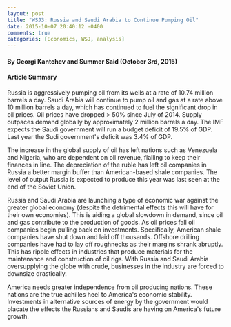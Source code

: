 ```yaml
---
layout: post
title: "WSJ3: Russia and Saudi Arabia to Continue Pumping Oil"
date: 2015-10-07 20:40:12 -0400
comments: true
categories: [Economics, WSJ, analysis]
---
```


#### By Georgi Kantchev and Summer Said (October 3rd, 2015)

#### Article Summary

Russia is aggressively pumping oil from its wells at a rate of 10.74 million barrels a day.  Saudi Arabia will continue to pump oil and gas at a rate above 10 million barrels a day, which has continued to fuel the significant drop in oil prices.  Oil prices have dropped > 50% since July of 2014.  Supply outpaces demand globally by approximately 2 million barrels a day.  The IMF expects the Saudi government will run a budget deficit of 19.5% of GDP.  Last year the Sudi government's deficit was 3.4% of GDP.

The increase in the global supply of oil has left nations such as Venezuela and Nigeria, who are dependent on oil revenue, flailing to keep their finances in line.  The depreciation of the ruble has left oil companies in Russia a better margin buffer than American-based shale companies.  The level of output Russia is expected to produce this year was last seen at the end of the Soviet Union.

Russia and Saudi Arabia are launching a type of economic war against the greater global economy (despite the detrimental effects this will have for their own economies).  This is aiding a global slowdown in demand, since oil and gas contribute to the production of goods.  As oil prices fall oil companies begin pulling back on investments.  Specifically, American shale companies have shut down and laid off thousands.  Offshore drilling companies have had to lay off roughnecks as their margins shrank abruptly.  This has ripple effects in industries that produce materials for the maintenance and construction of oil rigs.  With Russia and Saudi Arabia oversupplying the globe with crude, businesses in the industry are forced to downsize drastically.

America needs greater independence from oil producing nations.  These nations are the true achilles heel to America's economic stability.  Investments in alternative sources of energy by the government would placate the effects the Russians and Saudis are having on America's future growth.
